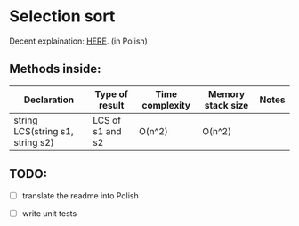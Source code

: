 # Selection sort

Decent explaination: [HERE](https://eduinf.waw.pl/inf/alg/001_search/0057.php). (in Polish)

## Methods inside:
Declaration | Type of result | Time complexity | Memory stack size | Notes
------------|----------------|-----------------|-------------------|------
string LCS(string s1, string s2) |  LCS of s1 and s2 | O(n^2) | O(n^2) | 

## TODO:
- [ ] translate the readme into Polish
- [ ] write unit tests

